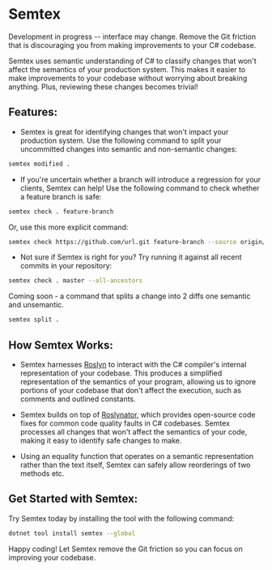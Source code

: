 # Semtex
Development in progress -- interface may change. 
Remove the Git friction that is discouraging you from making improvements to your C# codebase.

Semtex uses semantic understanding of C# to classify changes that won't affect the semantics of your production system. This makes it easier to make improvements to your codebase without worrying about breaking anything. Plus, reviewing these changes becomes trivial!

## Features:
- Semtex is great for identifying changes that won't impact your production system. Use the following command to split your uncommitted changes into semantic and non-semantic changes:
```sh
semtex modified .
```
- If you're uncertain whether a branch will introduce a regression for your clients, Semtex can help! Use the following command to check whether a feature branch is safe:
```sh
semtex check . feature-branch
```
Or, use this more explicit command:

```sh
semtex check https://github.com/url.git feature-branch --source origin/master
```
- Not sure if Semtex is right for you? Try running it against all recent commits in your repository:
```sh
semtex check . master --all-ancestors
```
Coming soon - a command that splits a change into 2 diffs one semantic and unsemantic.
```sh
semtex split . 
```

## How Semtex Works:
- Semtex harnesses [Roslyn](https://github.com/dotnet/roslyn) to interact with the C# compiler's internal representation of your codebase. This produces a simplified representation of the semantics of your program, allowing us to ignore portions of your codebase that don't affect the execution, such as comments and outlined constants.

- Semtex builds on top of [Roslynator](https://github.com/JosefPihrt/Roslynator), which provides open-source code fixes for common code quality faults in C# codebases. Semtex processes all changes that won't affect the semantics of your code, making it easy to identify safe changes to make.

- Using an equality function that operates on a semantic representation rather than the text itself, Semtex can safely allow reorderings of two methods etc.

## Get Started with Semtex:
Try Semtex today by installing the tool with the following command:
```sh
dotnet tool install semtex --global
```

Happy coding! Let Semtex remove the Git friction so you can focus on improving your codebase.
